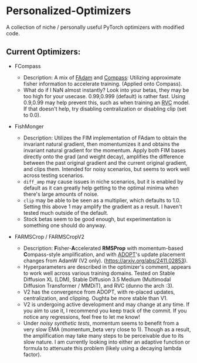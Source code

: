 # Personalized-Optimizers
A collection of niche / personally useful PyTorch optimizers with modified code.

## Current Optimizers:

* FCompass
  - Description: A mix of [FAdam](https://github.com/lessw2020/FAdam_PyTorch/blob/main/fadam.py) and [Compass](https://github.com/lodestone-rock/compass_optimizer/blob/main/compass.py): Utilizing approximate fisher information to accelerate training. (Applied onto Compass).
  - What do if I NaN almost instantly? Look into your betas, they may be too high for your usecase. 0.99,0.999 (default) is rather fast. Using 0.9,0.99 may help prevent this, such as when training an [RVC](https://github.com/RVC-Project/Retrieval-based-Voice-Conversion-WebUI) model. If that doesn't help, try disabling centralization or disabling clip (set to 0.0).

* FishMonger
  - Description: Utilizes the FIM implementation of FAdam to obtain the invariant natural gradient, then momentumizes it and obtains the invariant natural gradient for the momentum. Apply both FIM bases directly onto the grad (and weight decay), amplifies the difference between the past original gradient and the current original gradient, and clips them. Intended for noisy scenarios, but seems to work well across testing scenarios.
  - `diff_amp` may cause issues in niche scenarios, but it is enabled by default as it can greatly help getting to the optimal minima when there's large amounts of noise.
  - `clip` may be able to be seen as a multiplier, which defaults to 1.0. Setting this above 1 may amplify the gradient as a result. I haven't tested much outside of the default.
  - Stock betas seem to be good enough, but experimentation is something one should do anyway.

* FARMSCrop / FARMSCropV2
  - Description: **F**isher-**A**ccelerated **RMSProp** with momentum-based **C**ompass-style amplification, and with [ADOPT](https://github.com/iShohei220/adopt)'s update placement changes from AdamW (V2 only). (https://arxiv.org/abs/2411.02853).
  - Hyperparameters are described in the optimizer's comment, appears to work well across various training domains. Tested on Stable Diffusion XL (LDM), Stable Diffusion 3.5 Medium (Multimodal Diffusion Transformer / MMDiT), and RVC (dunno the arch :3).
  - V2 has the convergence from ADOPT, with re-placed updates, centralization, and clipping. Oughta be more stable than V1.
  - V2 is undergoing active development and may change at any time. If you aim to use it, I recommend you keep track of the commit. If you notice any regressions, feel free to let me know!
  - Under *noisy synthetic tests*, momentum seems to benefit from a very slow EMA (momentum_beta very close to 1). Though as a result, the amplification may take many steps to be perceivable due to its slow nature. I am currently looking into either an adaptive function or formula to attenuate this problem (likely using a decaying lambda factor).
